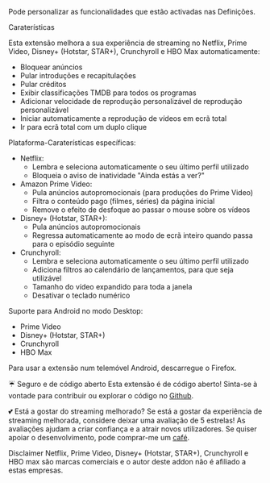 Pode personalizar as funcionalidades que estão activadas nas Definições.

Caraterísticas

Esta extensão melhora a sua experiência de streaming no Netflix, Prime Video, Disney+ (Hotstar, STAR+), Crunchyroll e HBO Max automaticamente:
<ul>
<li>Bloquear anúncios</li>
<li>Pular introduções e recapitulações</li>
<li>Pular créditos</li>
<li>Exibir classificações TMDB para todos os programas</li>
<li>Adicionar velocidade de reprodução personalizável de reprodução personalizável</li>
<li>Iniciar automaticamente a reprodução de vídeos em ecrã total</li>
<li>Ir para ecrã total com um duplo clique</li>
</ul>

Plataforma-Caraterísticas específicas:
<ul>
<li>Netflix:
  <ul>
    <li>Lembra e seleciona automaticamente o seu último perfil utilizado</li>
    <li>Bloqueia o aviso de inatividade "Ainda estás a ver?"</li>
  </ul>
</li>

<li>Amazon Prime Video:
  <ul>
    <li>Pula anúncios autopromocionais (para produções do Prime Video)</li>
    <li>Filtra o conteúdo pago (filmes, séries) da página inicial</li>
    <li>Remove o efeito de desfoque ao passar o mouse sobre os vídeos</li>
  </ul>
</li>

<li>Disney+ (Hotstar, STAR+):
  <ul>
    <li>Pula anúncios autopromocionais</li>
    <li>Regressa automaticamente ao modo de ecrã inteiro quando passa para o episódio seguinte</li>
  </ul>
</li>

<li>Crunchyroll:
  <ul>
    <li>Lembra e seleciona automaticamente o seu último perfil utilizado</li>
    <li>Adiciona filtros ao calendário de lançamentos, para que seja utilizável</li>
    <li>Tamanho do vídeo expandido para toda a janela</li>
    <li>Desativar o teclado numérico</li>
  </ul>
</li>
</ul>

Suporte para Android no modo Desktop:
<ul>
<li>Prime Video</li>
<li>Disney+ (Hotstar, STAR+)</li>
<li>Crunchyroll</li>
<li>HBO Max</li>
</ul>
Para usar a extensão num telemóvel Android, descarregue o Firefox.

☔ Seguro e de código aberto
Esta extensão é de código aberto! Sinta-se à vontade para contribuir ou explorar o código no <a href='https://github.com/Dreamlinerm/Netflix-Prime-Auto-Skip' target='_blank'>Github</a>.

💕 Está a gostar do streaming melhorado? 
Se está a gostar da experiência de streaming melhorada, considere deixar uma avaliação de 5 estrelas! As avaliações ajudam a criar confiança e a atrair novos utilizadores.
Se quiser apoiar o desenvolvimento, pode comprar-me um <a href="https://github.com/sponsors/Dreamlinerm" target="_blank">café</a>.

Disclaimer
Netflix, Prime Video, Disney+ (Hotstar, STAR+), Crunchyroll e HBO max são marcas comerciais e o autor deste addon não é afiliado a estas empresas.